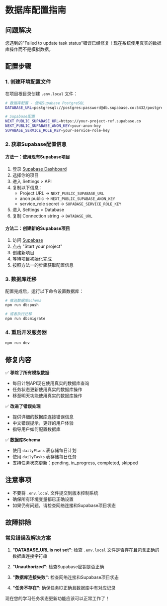 # 数据库配置指南

## 问题解决

您遇到的"Failed to update task status"错误已经修复！现在系统使用真实的数据库操作而不是模拟数据。

## 配置步骤

### 1. 创建环境配置文件

在项目根目录创建 `.env.local` 文件：

```bash
# 数据库配置 - 使用Supabase PostgreSQL
DATABASE_URL=postgresql://postgres:password@db.supabase.co:5432/postgres

# Supabase配置
NEXT_PUBLIC_SUPABASE_URL=https://your-project-ref.supabase.co
NEXT_PUBLIC_SUPABASE_ANON_KEY=your-anon-key
SUPABASE_SERVICE_ROLE_KEY=your-service-role-key
```

### 2. 获取Supabase配置信息

#### 方法一：使用现有Supabase项目
1. 登录 [Supabase Dashboard](https://supabase.com/dashboard)
2. 选择你的项目
3. 进入 Settings > API
4. 复制以下信息：
   - Project URL → `NEXT_PUBLIC_SUPABASE_URL`
   - anon public → `NEXT_PUBLIC_SUPABASE_ANON_KEY`
   - service_role secret → `SUPABASE_SERVICE_ROLE_KEY`
5. 进入 Settings > Database
6. 复制 Connection string → `DATABASE_URL`

#### 方法二：创建新的Supabase项目
1. 访问 [Supabase](https://supabase.com)
2. 点击 "Start your project"
3. 创建新项目
4. 等待项目初始化完成
5. 按照方法一的步骤获取配置信息

### 3. 数据库迁移

配置完成后，运行以下命令设置数据库：

```bash
# 推送数据库schema
npm run db:push

# 或者执行迁移
npm run db:migrate
```

### 4. 重启开发服务器

```bash
npm run dev
```

## 修复内容

✅ **移除了所有模拟数据**
- 每日计划API现在使用真实的数据库查询
- 任务状态更新使用真实的数据库操作
- 移至明天功能使用真实的数据库操作

✅ **改进了错误处理**
- 提供详细的数据库连接错误信息
- 中文错误提示，更好的用户体验
- 指导用户如何配置数据库

✅ **数据库Schema**
- 使用 `dailyPlans` 表存储每日计划
- 使用 `dailyTasks` 表存储每日任务
- 支持任务状态更新：pending, in_progress, completed, skipped

## 注意事项

- 不要将 `.env.local` 文件提交到版本控制系统
- 确保所有环境变量都已正确设置
- 如果仍有问题，请检查网络连接和Supabase项目状态

## 故障排除

### 常见错误及解决方案

1. **"DATABASE_URL is not set"**: 检查 `.env.local` 文件是否存在且包含正确的数据库连接字符串

2. **"Unauthorized"**: 检查Supabase密钥是否正确

3. **"数据库连接失败"**: 检查网络连接和Supabase项目状态

4. **"任务不存在"**: 确保任务ID正确且数据库中有对应记录

现在您的学习任务状态更新功能应该可以正常工作了！

